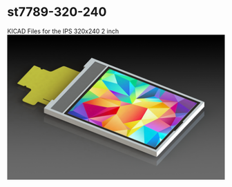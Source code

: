 # st7789-320-240
KICAD Files for the IPS 320x240 2 inch
![alt text](https://github.com/ccadic/st7789-320-240/blob/master/rendering2.JPG)
